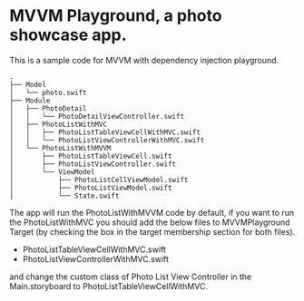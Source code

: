 # MVVM Playground, a photo showcase app.

This is a sample code for MVVM with dependency injection playground.

```
.
├── Model
│   └── photo.swift
├── Module
│   ├── PhotoDetail
│   │   └── PhotoDetailViewController.swift
│   ├── PhotoListWithMVC
│   │   ├── PhotoListTableViewCellWithMVC.swift
│   │   └── PhotoListViewControllerWithMVC.swift
│   └── PhotoListWithMVVM
│       ├── PhotoListTableViewCell.swift
│       ├── PhotoListViewController.swift
│       └── ViewModel
│           ├── PhotoListCellViewModel.swift
│           ├── PhotoListViewModel.swift
│           └── State.swift
```

The app will run the PhotoListWithMVVM code by default, if you want to run the PhotoListWithMVC you should add the below files to MVVMPlayground Target (by checking the box in the target membership section for both files).

* PhotoListTableViewCellWithMVC.swift
* PhotoListViewControllerWithMVC.swift

and change the custom  class of Photo List View Controller in the Main.storyboard to PhotoListTableViewCellWithMVC.
